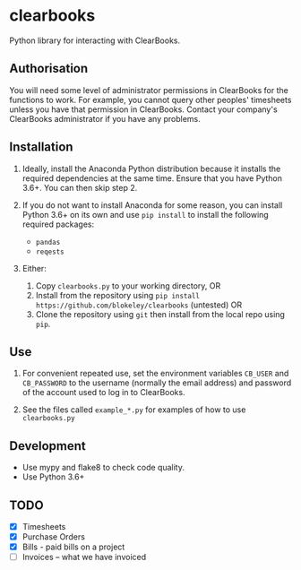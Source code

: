 # clearbooks

Python library for interacting with ClearBooks.

## Authorisation

You will need some level of administrator permissions in ClearBooks for the
functions to work.  For example, you cannot query other peoples' timesheets
unless you have that permission in ClearBooks.  Contact your company's
ClearBooks administrator if you have any problems.

## Installation

1. Ideally, install the Anaconda Python distribution because it installs the required
   dependencies at the same time.  Ensure that you have Python 3.6+. You can then skip
   step 2.

2. If you do not want to install Anaconda for some reason, you can install 
   Python 3.6+ on its own and use `pip install` to install the following required packages:

   * `pandas`
   * `reqests`

3. Either:
   1. Copy `clearbooks.py` to your working directory, OR
   2. Install from the repository using `pip install https://github.com/blokeley/clearbooks` (untested) OR
   3. Clone the repository using `git` then install from the local repo using `pip`.

## Use

1. For convenient repeated use, set the environment variables `CB_USER` and `CB_PASSWORD`
   to the username (normally the email address) and password of the account used to log
   in to ClearBooks.

2. See the files called `example_*.py` for examples of how to use `clearbooks.py`

## Development

* Use mypy and flake8 to check code quality.
* Use Python 3.6+

## TODO

- [x] Timesheets
- [x] Purchase Orders
- [x] Bills - paid bills on a project
- [ ] Invoices – what we have invoiced
